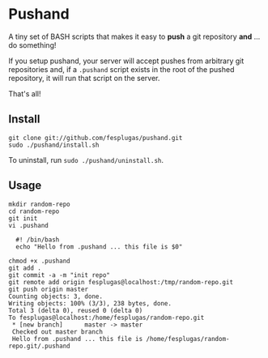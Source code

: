 Pushand
=======

A tiny set of BASH scripts that makes it easy to **push** a git
repository **and** ... do something!

If you setup pushand, your server will accept pushes from arbitrary git
repositories and, if a `.pushand` script exists in the root of the
pushed repository, it will run that script on the server.

That's all!

Install
-------

    git clone git://github.com/fesplugas/pushand.git
    sudo ./pushand/install.sh

To uninstall, run `sudo ./pushand/uninstall.sh`.

Usage
-----

    mkdir random-repo
    cd random-repo
    git init
    vi .pushand

      #! /bin/bash
      echo "Hello from .pushand ... this file is $0"

    chmod +x .pushand
    git add .
    git commit -a -m "init repo"
    git remote add origin fesplugas@localhost:/tmp/random-repo.git
    git push origin master
    Counting objects: 3, done.
    Writing objects: 100% (3/3), 238 bytes, done.
    Total 3 (delta 0), reused 0 (delta 0)
    To fesplugas@localhost:/home/fesplugas/random-repo.git
     * [new branch]      master -> master
     Checked out master branch
     Hello from .pushand ... this file is /home/fesplugas/random-repo.git/.pushand
